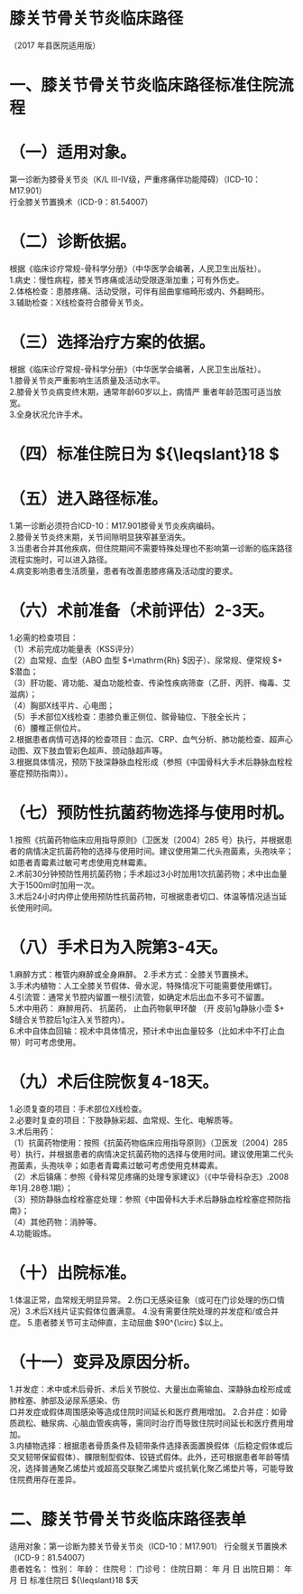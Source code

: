 # 膝关节骨关节炎临床路径  
（2017 年县医院适用版）  
# 一、膝关节骨关节炎临床路径标准住院流程  
# （一）适用对象。  
第一诊断为膝骨关节炎（K/L III-IV级，严重疼痛伴功能障碍）（ICD-10：M17.901）  
行全膝关节置换术（ICD-9：81.54007）  
# （二）诊断依据。  
根据《临床诊疗常规-骨科学分册》（中华医学会编著，人民卫生出版社）。  
1.病史：慢性病程，膝关节疼痛或活动受限逐渐加重；可有外伤史。  
2.体格检查：患膝疼痛、活动受限，可伴有屈曲挛缩畸形或内、外翻畸形。  
3.辅助检查：X线检查符合膝骨关节炎。  
# （三）选择治疗方案的依据。  
根据《临床诊疗常规-骨科学分册》（中华医学会编著，人民卫生出版社）。  
1.膝骨关节炎严重影响生活质量及活动水平。  
2.膝骨关节炎病变终末期，通常年龄60岁以上，病情严 重者年龄范围可适当放宽。  
3.全身状况允许手术。  
# （四）标准住院日为 ${\leqslant}18 $  
# （五）进入路径标准。  
1.第一诊断必须符合ICD-10：M17.901膝骨关节炎疾病编码。  
2.膝骨关节炎终末期，关节间隙明显狭窄甚至消失。  
3.当患者合并其他疾病，但住院期间不需要特殊处理也不影响第一诊断的临床路径流程实施时，可以进入路径。  
4.病变影响患者生活质量，患者有改善患膝疼痛及活动度的要求。  
# （六）术前准备（术前评估）2-3天。  
1.必需的检查项目：  
（1）术前完成功能量表（KSS评分）  
（2）血常规、血型（ABO 血型 $+\mathrm{Rh} $因子）、尿常规、便常规 $+ $潜血；  
（3）肝功能、肾功能、凝血功能检查、传染性疾病筛查（乙肝、丙肝、梅毒、艾滋病）；  
（4）胸部X线平片、心电图；  
（5）手术部位X线检查：患膝负重正侧位、髌骨轴位、下肢全长片；  
（6）腰椎正侧位片。  
2.根据患者病情可选择的检查项目：血沉、CRP、血气分析、肺功能检查、超声心动图、双下肢血管彩色超声、颈动脉超声等。  
3.根据具体情况，预防下肢深静脉血栓形成（参照《中国骨科大手术后静脉血栓栓塞症预防指南》）。  
# （七）预防性抗菌药物选择与使用时机。  
1.按照《抗菌药物临床应用指导原则》（卫医发〔2004〕285 号）执行，并根据患者的病情决定抗菌药物的选择与使用时间。建议使用第二代头孢菌素，头孢呋辛；如患者青霉素过敏可考虑使用克林霉素。  
2.术前30分钟预防性用抗菌药物；手术超过3小时加用1次抗菌药物；术中出血量大于1500ml时加用一次。  
3.术后24小时内停止使用预防性抗菌药物，可根据患者切口、体温等情况适当延长使用时间。  
# （八）手术日为入院第3-4天。  
1.麻醉方式：椎管内麻醉或全身麻醉。 2.手术方式：全膝关节置换术。  
3.手术内植物：人工全膝关节假体、骨水泥，特殊情况下可能需要使用螺钉。  
4.引流管：通常关节腔内留置一根引流管，如确定术后出血不多可不留置。  
5.术中用药： 麻醉用药、 抗菌药， 止血药物氨甲环酸 （开 皮前1g静脉小壶 $+ $缝合关节腔后1g注入关节腔内）。  
6.术中自体血回输：视术中具体情况，预计术中出血量较多（比如术中不打止血带）时可考虑使用。  
# （九）术后住院恢复4-18天。  
1.必须复查的项目：手术部位X线检查。  
2.必要时复查的项目：下肢静脉彩超、血常规、生化、电解质等。  
3.术后用药：  
（1）抗菌药物使用：按照《抗菌药物临床应用指导原则》（卫医发〔2004〕285号）执行，并根据患者的病情决定抗菌药物的选择与使用时间。建议使用第二代头孢菌素，头孢呋辛；如患者青霉素过敏可考虑使用克林霉素。  
（2）术后镇痛：参照《骨科常见疼痛的处理专家建议》（《中华骨科杂志》.2008年1月.28卷.1期）；  
（3）预防静脉血栓栓塞症处理：参照《中国骨科大手术后静脉血栓栓塞症预防指南》；  
（4）其他药物：消肿等。  
4.功能锻炼。  
# （十）出院标准。  
1.体温正常，血常规无明显异常。 2.伤口无感染征象（或可在门诊处理的伤口情况）3.术后X线片证实假体位置满意。 4.没有需要住院处理的并发症和/或合并症。 5.患者膝关节可主动伸直，主动屈曲 $90^{\circ} $以上。  
# （十一）变异及原因分析。  
1.并发症：术中或术后骨折、术后关节脱位、大量出血需输血、深静脉血栓形成或肺栓塞、肺部及泌尿系感染、伤  
口并发症或假体周围感染等造成住院时间延长和医疗费用增加。 2.合并症：如骨质疏松、糖尿病、心脑血管疾病等，需同时治疗而导致住院时间延长和医疗费用增加。  
3.内植物选择：根据患者骨质条件及韧带条件选择表面置换假体（后稳定假体或后交叉韧带保留假体）、髁限制型假体、铰链式假体。此外，还可根据患者年龄等情况，选择普通聚乙烯垫片或超高交联聚乙烯垫片或抗氧化聚乙烯垫片等，可能导致住院费用存在差异。  
# 二、膝关节骨关节炎临床路径表单  
适用对象：第一诊断为膝关节骨关节炎（ICD-10：M17.901） 行全髋关节置换术（ICD-9：81.54007）  
患者姓名：           性别：    年龄：    住院号：      门诊号：        住院日期：   年  月  日   出院日期：   年  月  日    标准住院日 ${\leqslant}18 $天  
